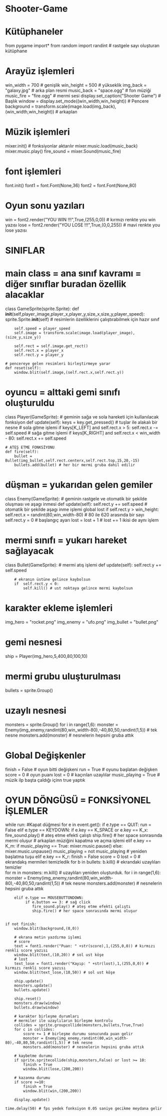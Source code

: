# Shooter-Game
# Kütüphaneler 
from pygame import*
from random import randint # rastgele sayı oluşturan kütüphane

#  Arayüz işlemleri
win_width = 700             # genişlik
win_height = 500            # yükseklik
img_back = "galaxy.jpg"     # arka plan resmi
music_back = "space.ogg"    # fon müziği
music_fire = "fire.ogg"     # mermi sesi
display.set_caption("Shooter Game")                 # Başlık
window = display.set_mode((win_width,win_height))   # Pencere
background = transform.scale(image.load(img_back),(win_width,win_height)) # arkaplan

# Müzik işlemleri
mixer.init() # fonksiyonlar aktarılır
mixer.music.load(music_back)
mixer.music.play()
fire_sound = mixer.Sound(music_fire)

# font işlemleri
font.init()
font1 = font.Font(None,36)
font2 = font.Font(None,80)

# Oyun sonu yazıları
win = font2.render("YOU WIN !!!",True,(255,0,0))    # kırmızı renkte you win yazısı
lose = font2.render("YOU LOSE !!!",True,(0,0,255))  # mavi renkte you lose yazısı


# SINIFLAR
# main class = ana sınıf kavramı = diğer sınıflar buradan özellik alacaklar
class GameSprite(sprite.Sprite):
    def __init__(self,player_image,player_x,player_y,size_x,size_y,player_speed):
        sprite.Sprite.__init__(self) # resimlerin özelliklerini çalıştırabilmek için hazır sınıf

        self.speed = player_speed
        self.image = transform.scale(image.load(player_image),(size_y,size_y)) 

        self.rect = self.image.get_rect()
        self.rect.x = player_x
        self.rect.y = player_y

    # pencereye gelen resimleri birleştirmeye yarar
    def reset(self):
        window.blit(self.image,(self.rect.x,self.rect.y))

# oyuncu = alttaki gemi sınıfı oluşturuldu
class Player(GameSprite):
    # geminin sağa ve sola hareketi için kullanılacak fonksiyon
    def update(self):
        keys = key.get_pressed() # tuşlar ile alakalı bir nesne 
        # sola gitme işlemi
        if keys[K_LEFT] and self.rect.x > 5:
            self.rect.x -= self.speed
        # sağa gitme işlemi
        if keys[K_RIGHT] and self.rect.x < win_width - 80:
            self.rect.x += self.speed
    
    # ATEŞ ETME FONKSİYONU
    def fire(self):
        bullet = Bullet(img_bullet,self.rect.centerx,self.rect.top,15,20,-15)
        bullets.add(bullet) # her bir mermi gruba dahil edilir
        

# düşman = yukarıdan gelen gemiler
class Enemy(GameSprite):
    # geminin rastgele ve otomatik bir şekilde  oluşması ve aşagı inmesi
    def update(self):
        self.rect.y += self.speed # otomatik bir şekilde aşagı inme işlemi
        global lost
        if self.rect.y > win_height:
            self.rect.x = randint(80,win_width-80) # 80 ile 620 arasında bir sayı
            self.rect.y = 0 # başlangıç ayarı
            lost = lost + 1 # lost += 1 ikisi de aynı işlem
            

# mermi sınıfı = yukarı hareket sağlayacak
class Bullet(GameSprite):
    # mermi atış işlemi
    def update(self):
        self.rect.y += self.speed
        
        # ekranın üstüne gelince kaybolsun
        if  self.rect.y < 0:
            self.kill() # ust noktaya gelince mermi kaybolsun

# karakter ekleme işlemleri
img_hero = "rocket.png"
img_enemy = "ufo.png"
img_bullet = "bullet.png"
# gemi  nesnesi
ship = Player(img_hero,5,400,80,100,10)

# mermi grubu uluşturulması
bullets = sprite.Group()

# uzaylı nesnesi
monsters = sprite.Group()
for i in range(1,6):
    monster = Enemy(img_enemy,randint(80,win_width-80),-40,80,50,randint(1,5)) # tek nesne
    monsters.add(monster) # nesnelerin hepsini gruba attık


# Global Değişkenler
finish = False  # oyun bitti değişkeni
run = True      # oyunu başlatan değişken
score = 0       # oyun puanı
lost = 0        # kaçırılan uzaylılar
music_playing = True  # müzik ilp başta çaldığı içinn true yaptık 

# OYUN DÖNGÜSÜ = FONKSİYONEL İŞLEMLER
while run:
    #Kapat düğmesi
    for e in event.get():
        if e.type == QUIT:
           run = False
        elif e.type == KEYDOWN:
            if e.key == K_SPACE or e.key == K_x:
                fire_sound.play() # ateş etme efekti çalıştı
                ship.fire() # her space sonrasında mermi oluşur
            # arkaplan müziğini kapatma ve açma işlemi
            elif e.key == K_m:
                if music_playing == True:
                    mixer.music.pause()
                else:
                    mixer.music.unpause()
                music_playing = not music_playing
            # yeniden başlatma tuşu 
            elif e.key == K_r:
                finish = False
                score = 0
                lost = 0
                # ekrandakş mermileri temizledik
                for b in bullets:
                    b.kill()
                # ekrandaki uzaylıları temizler    
                for m in monsters:
                    m.kill()
                # uzaylıları yeniden oluşturduk.
                for i in range(1,6):
                    monster = Enemy(img_enemy,randint(80,win_width-80),-40,80,50,randint(1,5)) # tek nesne
                    monsters.add(monster) # nesnelerin hepsini gruba attık

        elif e.type == MOUSEBUTTONDOWN:
             if e.button == 3: # sağ click
                fire_sound.play() # ateş etme efekti çalıştı
                ship.fire() # her space sonrasında mermi oluşur
        
    
    if not finish:
        window.blit(background,(0,0))

        # ekrana metin yazdırma işlemi
        # score
        text = font1.render("Puan: " +str(score),1,(255,0,0)) # kırmızı renkli score yazısı
        window.blit(text,(10,20)) # sol ust köşe
        # lost
        text_lose = font1.render("Kayıp: " +str(lost),1,(255,0,0)) # kırmızı renkli score yazısı
        window.blit(text_lose,(10,50)) # sol ust köşe

        ship.update()
        monsters.update()
        bullets.update()

        ship.reset()
        monsters.draw(window)
        bullets.draw(window)
        
        # karakter birleşme durumları
        # mermiler ile uzaylıların birleşme kontrolu
        collides = sprite.groupcollide(monsters,bullets,True,True)
        for c in collides:
            score += 1 # birleşme durumu sonucunda puan gelir
            monster = Enemy(img_enemy,randint(80,win_width-80),-40,80,50,randint(1,5)) # tek nesne
            monsters.add(monster) # nesnelerin hepsini gruba attık 
        
        # kaybetme durumu
        if sprite.spritecollide(ship,monsters,False) or lost >= 10:
            finish = True
            window.blit(lose,(200,200))
        
        # kazanma durumu
        if score >=10:
            finish = True
            window.blit(win,(200,200))
            
        display.update()
    
    time.delay(50) # fps yedek fonksiyon 0.05 saniye gecikme meydana gelir 
